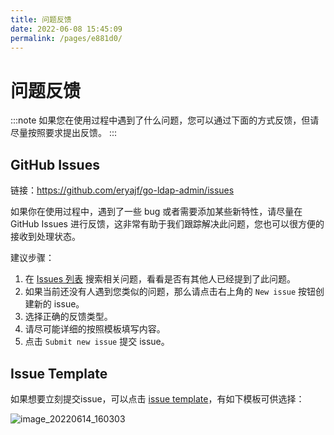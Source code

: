 ```yaml
---
title: 问题反馈
date: 2022-06-08 15:45:09
permalink: /pages/e881d0/
---
```


# 问题反馈

:::note
如果您在使用过程中遇到了什么问题，您可以通过下面的方式反馈，但请尽量按照要求提出反馈。
:::

## GitHub Issues

链接：https://github.com/eryajf/go-ldap-admin/issues

如果你在使用过程中，遇到了一些 bug 或者需要添加某些新特性，请尽量在 GitHub Issues 进行反馈，这非常有助于我们跟踪解决此问题，您也可以很方便的接收到处理状态。

建议步骤：

1. 在 [Issues 列表](https://github.com/eryajf/go-ldap-admin/issues) 搜索相关问题，看看是否有其他人已经提到了此问题。
2. 如果当前还没有人遇到您类似的问题，那么请点击右上角的 `New issue` 按钮创建新的 issue。
3. 选择正确的反馈类型。
4. 请尽可能详细的按照模板填写内容。
5. 点击 `Submit new issue` 提交 issue。

## Issue Template

如果想要立刻提交issue，可以点击 [issue template](https://github.com/eryajf/go-ldap-admin/issues/new/choose)，有如下模板可供选择：

![image_20220614_160303](https://cdn.staticaly.com/gh/eryajf/tu/main/img/image_20220614_160303.png)